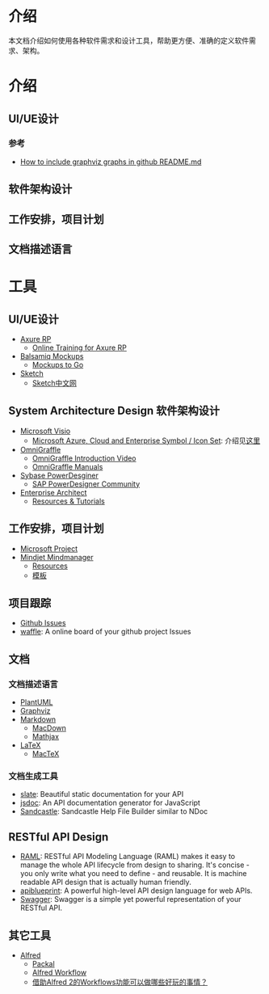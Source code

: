 # 介绍

本文档介绍如何使用各种软件需求和设计工具，帮助更方便、准确的定义软件需求、架构。

# 介绍

## UI/UE设计


### 参考

- [How to include graphviz graphs in github README.md](https://github.com/TLmaK0/gravizo)

## 软件架构设计

## 工作安排，项目计划

## 文档描述语言


# 工具

## UI/UE设计

- [Axure RP](http://www.axure.com)
    - [Online Training for Axure RP](http://www.axure.com/learn)
- [Balsamiq Mockups](https://balsamiq.com/products/mockups/)
    - [Mockups to Go](https://mockupstogo.mybalsamiq.com/projects)
- [Sketch](http://www.sketchapp.com)
    - [Sketch中文网](http://sketchcn.com)

## System Architecture Design 软件架构设计

- [Microsoft Visio](https://products.office.com/en-us/visio/)
    - [Microsoft Azure, Cloud and Enterprise Symbol / Icon Set](http://www.microsoft.com/en-us/download/details.aspx?id=41937): 介绍见[这里](http://www.microsofttrends.com/2014/05/30/new-official-microsoft-azure-visio-stencil/)
- [OmniGraffle](https://www.omnigroup.com/omnigraffle)
    - [OmniGraffle Introduction Video](https://www.omnigroup.com/video/omnigraffle/)
    - [OmniGraffle Manuals](https://support.omnigroup.com/omnigraffle)
- [Sybase PowerDesginer](http://www.sap.com/pc/tech/database/software/model-driven-architecture/index.html)
    - [SAP PowerDesigner Community](http://scn.sap.com/community/powerdesigner)
- [Enterprise Architect](http://www.sparxsystems.com.au)
    - [Resources & Tutorials](http://www.sparxsystems.com.au/resources/index.html)

## 工作安排，项目计划

- [Microsoft Project](https://products.office.com/en-us/project/project-and-portfolio-management-software)
- [Mindjet Mindmanager](https://www.mindjet.com)
    - [Resources](https://www.mindjet.com/resources/)
    - [模板](http://www.mindmanager.cc/muban/)


## 项目跟踪

- [Github Issues](https://help.github.com/categories/managing-projects/)
- [waffle](https://waffle.io): A online board of your github project Issues


## 文档

### 文档描述语言

- [PlantUML](http://plantuml.com)
- [Graphviz](http://www.graphviz.org)
- [Markdown](http://daringfireball.net/projects/markdown/)
    - [MacDown](http://macdown.uranusjr.com)
    - [Mathjax](https://www.mathjax.org/)
- [LaTeX](http://www.latex-project.org)
    - [MacTeX](http://www.tug.org/mactex/index.html)


### 文档生成工具

- [slate](https://github.com/tripit/slate): Beautiful static documentation for your API
- [jsdoc](https://github.com/jsdoc3/jsdoc): An API documentation generator for JavaScript
- [Sandcastle](https://github.com/EWSoftware/SHFB): Sandcastle Help File Builder similar to NDoc


## RESTful API Design

- [RAML](http://raml.org): RESTful API Modeling Language (RAML) makes it easy to manage the whole API lifecycle from design to sharing. It's concise - you only write what you need to define - and reusable. It is machine readable API design that is actually human friendly.
- [apiblueprint](https://apiblueprint.org): A powerful high-level API design language for web APIs.
- [Swagger](http://swagger.io): Swagger is a simple yet powerful representation of your RESTful API.


## 其它工具

- [Alfred](http://www.alfredforum.com)
    - [Packal](http://www.packal.org)
    - [Alfred Workflow](http://alfredworkflow.com)
    - [借助Alfred 2的Workflows功能可以做哪些好玩的事情？](http://www.zhihu.com/question/20656680)
